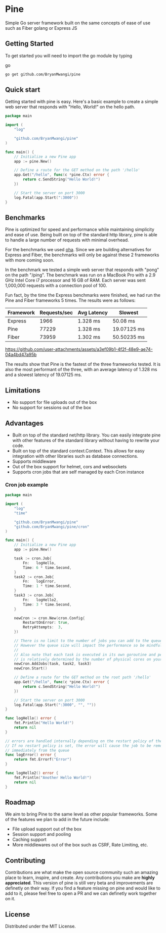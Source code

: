 # Pine

Simple Go server framework built on the same concepts of ease of use such as Fiber golang or Express JS

<!-- GETTING STARTED -->

## Getting Started

To get started you will need to import the go module by typing

go

```sh
go get github.com/BryanMwangi/pine
```

## Quick start

Getting started with pine is easy. Here's a basic example to create a simple web server that responds with "Hello, World!" on the hello path.

```go
package main

import (
    "log"

    "github.com/BryanMwangi/pine"
)

func main() {
    // Initialize a new Pine app
    app := pine.New()

    // Define a route for the GET method on the path '/hello'
    app.Get("/hello", func(c *pine.Ctx) error {
        return c.SendString("Hello World!")
    })

    // Start the server on port 3000
    log.Fatal(app.Start(":3000"))
}
```

## Benchmarks

Pine is optimized for speed and performance while maintaining simplicity and ease of use. Being built on top of the standard http library, pine is able to handle a large number of requests with minimal overhead.

For the benchmarks we used [oha](https://github.com/hatoo/oha). Since we are building alternatives for Express and Fiber, the benchmarks will only be against these 2 frameworks with more coming soon.

In the benchmark we tested a simple web server that responds with "pong" on the path "/ping". The benchmark was run on a MacBook Pro with a 2.9 GHz Intel Core i7 processor and 16 GB of RAM. Each server was sent 1,000,000 requests with a connection pool of 100.

Fun fact, by the time the Express benchmarks were finished, we had run the Pine and Fiber frameworks 5 times. The results were as follows:

| Framework | Requests/sec | Avg Latency | Slowest     |
| --------- | ------------ | ----------- | ----------- |
| Express   | 1966         | 1.328 ms    | 50.08 ms    |
| Pine      | 77229        | 1.328 ms    | 19.07125 ms |
| Fiber     | 73959        | 1.302 ms    | 50.50235 ms |

https://github.com/user-attachments/assets/a3ef09b1-4f2f-48e9-ae74-04a4bd47a95b

The results show that Pine is the fastest of the three frameworks tested. It is also the most performant of the three, with an average latency of 1.328 ms and a slowest latency of 19.07125 ms.

## Limitations

- No support for file uploads out of the box
- No support for sessions out of the box

## Advantages

- Built on top of the standard net/http library. You can easily integrate pine with other features of the standard library without having to rewrite your code.
- Built on top of the standard context.Context. This allows for easy integration with other libraries such as database connections.
- Supports middleware
- Out of the box support for helmet, cors and websockets
- Supports cron jobs that are self managed by each Cron instance

### Cron job example

```go
package main

import (
    "log"
    "time"

    "github.com/BryanMwangi/pine"
	"github.com/BryanMwangi/pine/cron"
)

func main() {
	// Initialize a new Pine app
	app := pine.New()

	task := cron.Job{
		Fn:   logHello,
		Time: 6 * time.Second,
	}
	task2 := cron.Job{
		Fn:   logError,
		Time: 1 * time.Second,
	}
	task3 := cron.Job{
		Fn:   logHello2,
		Time: 3 * time.Second,
	}

	newCron := cron.New(cron.Config{
		RestartOnError: true,
		RetryAttempts:  3,
	})

	// There is no limit to the number of jobs you can add to the queue
	// However the queue size will impact the performance so be mindful and demure
	//
	// Also note that each task is executed in its own goroutine and performance
	// is relatively determined by the number of physical cores on your machine
	newCron.AddJobs(task, task2, task3)
	newCron.Start()

	// Define a route for the GET method on the root path '/hello'
	app.Get("/hello", func(c *pine.Ctx) error {
		return c.SendString("Hello World!")
	})

	// Start the server on port 3000
	log.Fatal(app.Start(":3000", "", ""))
}

func logHello() error {
	fmt.Println("Hello World!")
	return nil
}

// errors are handled internally depending on the restart policy of the cron
// If no restart policy is set, the error will cause the job to be removed
// immediately from the queue
func logError() error {
	return fmt.Errorf("Error")
}

func logHello2() error {
	fmt.Println("Another Hello World!")
	return nil
}
```

<!-- ROADMAP -->

## Roadmap

We aim to bring Pine to the same level as other popular frameworks. Some of the features we plan to add in the future include:

- File upload support out of the box
- Session support and pooling
- Caching support
- More middlewares out of the box such as CSRF, Rate Limiting, etc.

<!-- CONTRIBUTING -->

## Contributing

Contributions are what make the open source community such an amazing place to learn, inspire, and create. Any contributions you make are **highly appreciated**. This version of pine is still very beta and improvements are definetly on their way. If you find a feature missing on pine and would like to add to it, please feel free to open a PR and we can definetly work together on it.

<!-- LICENSE -->

## License

Distributed under the MIT License.
